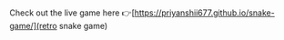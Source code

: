 
Check out the live game here :point_right:[https://priyanshii677.github.io/snake-game/](retro snake game)
